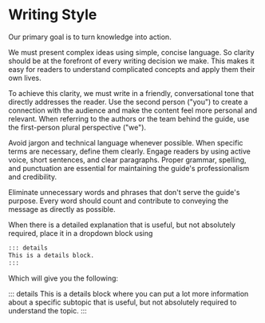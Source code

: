 # Writing Style

Our primary goal is to turn knowledge into action.

We must present complex ideas using simple, concise language. So clarity should be at the forefront of every writing decision we make. This makes it easy for readers to understand complicated concepts and apply them their own lives. 

To achieve this clarity, we must write in a friendly, conversational tone that directly addresses the reader. Use the second person ("you") to create a connection with the audience and make the content feel more personal and relevant. When referring to the authors or the team behind the guide, use the first-person plural perspective ("we").

Avoid jargon and technical language whenever possible. When specific terms are necessary, define them clearly. Engage readers by using active voice, short sentences, and clear paragraphs. Proper grammar, spelling, and punctuation are essential for maintaining the guide's professionalism and credibility.

Eliminate unnecessary words and phrases that don't serve the guide's purpose. Every word should count and contribute to conveying the message as directly as possible.

When there is a detailed explanation that is useful, but not absolutely required, place it in a dropdown block using

```markdown 
::: details 
This is a details block.
:::
```

Which will give you the following:

::: details 
This is a details block where you can put a lot more information about a specific subtopic that is useful, but not absolutely required to understand the topic.
:::




